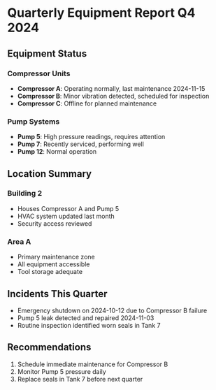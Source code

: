 # Quarterly Equipment Report Q4 2024

## Equipment Status

### Compressor Units
- **Compressor A**: Operating normally, last maintenance 2024-11-15
- **Compressor B**: Minor vibration detected, scheduled for inspection
- **Compressor C**: Offline for planned maintenance

### Pump Systems
- **Pump 5**: High pressure readings, requires attention
- **Pump 7**: Recently serviced, performing well
- **Pump 12**: Normal operation

## Location Summary

### Building 2
- Houses Compressor A and Pump 5
- HVAC system updated last month
- Security access reviewed

### Area A
- Primary maintenance zone
- All equipment accessible
- Tool storage adequate

## Incidents This Quarter
- Emergency shutdown on 2024-10-12 due to Compressor B failure
- Pump 5 leak detected and repaired 2024-11-03
- Routine inspection identified worn seals in Tank 7

## Recommendations
1. Schedule immediate maintenance for Compressor B
2. Monitor Pump 5 pressure daily
3. Replace seals in Tank 7 before next quarter
